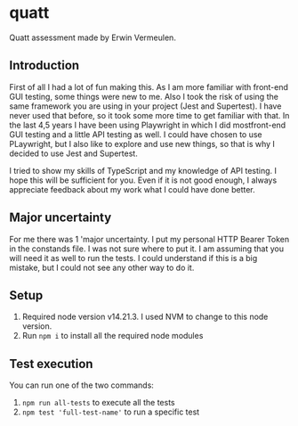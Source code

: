 # quatt


Quatt assessment made by Erwin Vermeulen.

## Introduction
First of all I had a lot of fun making this. As I am more familiar with front-end GUI testing, some things were new to me. Also I took the risk of using the same
framework you are using in your project (Jest and Supertest). I have never used that before, so it took some more time to get familiar with that. In the last 
4,5 years I have been using Playwright in which I did mostfront-end GUI testing and a little API testing as well. I could have chosen to use PLaywright, but
I also like to explore and use new things, so that is why I decided to use Jest and Supertest.

I tried to show my skills of TypeScript and my knowledge of API testing. I hope this will be sufficient for you. Even if it is not good enough, I always appreciate
feedback about my work what I could have done better.

## Major uncertainty
For me there was 1 'major uncertainty. I put my personal HTTP Bearer Token in the constands file. I was not sure where to put it. I am assuming that you will need 
it as well to run the tests. I could understand if this is a big mistake, but I could not see any other way to do it.

## Setup
1. Required node version v14.21.3. I used NVM to change to this node version.
2. Run `npm i` to install all the required node modules

## Test execution
You can run one of the two commands:
1. `npm run all-tests` to execute all the tests
2. `npm test 'full-test-name'` to run a specific test
